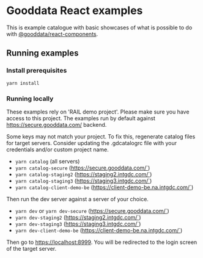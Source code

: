 # Gooddata React examples

This is example catalogue with basic showcases of what is possible to do with [@gooddata/react-components](https://github.com/gooddata/gooddata-react-components).

## Running examples

### Install prerequisites

```
yarn install
```

### Running locally

These examples rely on 'RAIL demo project'. Please make sure you have access to this project. The examples run by default against https://secure.gooddata.com/ backend.

Some keys may not match your project. To fix this, regenerate catalog files for target servers. Consider updating the .gdcatalogrc file with your credentials and/or custom project name.

* `yarn catalog` (all servers)
* `yarn catalog-secure` (https://secure.gooddata.com/`)
* `yarn catalog-staging2` (https://staging2.intgdc.com/`)
* `yarn catalog-staging3` (https://staging3.intgdc.com/`)
* `yarn catalog-client-demo-be` (https://client-demo-be.na.intgdc.com/`)

Then run the dev server against a server of your choice.

* `yarn dev` or `yarn dev-secure` (https://secure.gooddata.com/`)
* `yarn dev-staging2` (https://staging2.intgdc.com/`)
* `yarn dev-staging3` (https://staging3.intgdc.com/`)
* `yarn dev-client-demo-be` (https://client-demo-be.na.intgdc.com/`)

Then go to [https://localhost:8999](https://localhost:8999). You will be redirected to the login screen of the target server.
